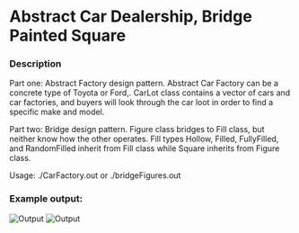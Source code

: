 # Abstract Car Dealership, Bridge Painted Square
### Description
Part one: Abstract Factory design pattern. Abstract Car Factory can be a concrete type of Toyota or Ford,. CarLot class contains a vector of cars and car factories, and
buyers will look through the car loot in order to find a specific make and model.

Part two: Bridge design pattern. Figure class bridges to Fill class, but neither know how the other operates. Fill types Hollow, Filled, FullyFilled, and RandomFilled
inherit from Fill class while Square inherits from Figure class.

Usage: ./CarFactory.out or ./bridgeFigures.out

### Example output:

![Output](https://i.imgur.com/U8B1tyh.png)
![Output](https://i.imgur.com/jRJqsvk.png)
